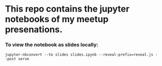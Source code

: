 
# This repo contains the jupyter notebooks of my meetup presenations.

### To view the notebook as slides locally:

```
jupyter-nbconvert --to slides slides.ipynb --reveal-prefix=reveal.js --post serve
```


